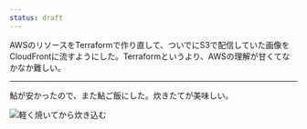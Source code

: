 ```yaml
---
status: draft
---
```


AWSのリソースをTerraformで作り直して、ついでにS3で配信していた画像をCloudFrontに流すようにした。Terraformというより、AWSの理解が甘くてなかなか難しい。

---

鮎が安かったので、また鮎ご飯にした。炊きたてが美味しい。

![軽く焼いてから炊き込む](https://photos.apkas.net/medium/202408/20240803-183200.webp)
